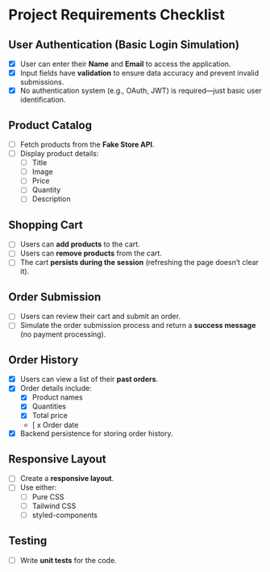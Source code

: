 # Project Requirements Checklist

## User Authentication (Basic Login Simulation)
- [x] User can enter their **Name** and **Email** to access the application.
- [x] Input fields have **validation** to ensure data accuracy and prevent invalid submissions.
- [x] No authentication system (e.g., OAuth, JWT) is required—just basic user identification.

## Product Catalog
- [ ] Fetch products from the **Fake Store API**.
- [ ] Display product details:
  - [ ] Title
  - [ ] Image
  - [ ] Price
  - [ ] Quantity
  - [ ] Description

## Shopping Cart
- [ ] Users can **add products** to the cart.
- [ ] Users can **remove products** from the cart.
- [ ] The cart **persists during the session** (refreshing the page doesn’t clear it).

## Order Submission
- [ ] Users can review their cart and submit an order.
- [ ] Simulate the order submission process and return a **success message** (no payment processing).

## Order History
- [x] Users can view a list of their **past orders**.
- [x] Order details include:
  - [x] Product names
  - [x] Quantities
  - [x] Total price
  - [ x Order date
- [x] Backend persistence for storing order history.

## Responsive Layout
- [ ] Create a **responsive layout**.
- [ ] Use either:
  - [ ] Pure CSS
  - [ ] Tailwind CSS
  - [ ] styled-components

## Testing
- [ ] Write **unit tests** for the code.
